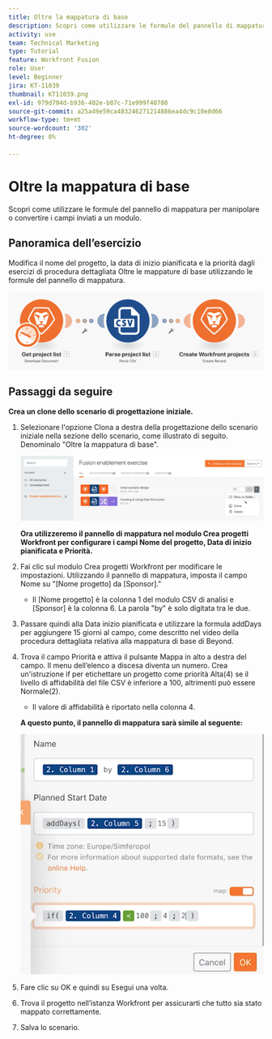 ```yaml
---
title: Oltre la mappatura di base
description: Scopri come utilizzare le formule del pannello di mappatura per manipolare o convertire i campi inviati a un modulo.
activity: use
team: Technical Marketing
type: Tutorial
feature: Workfront Fusion
role: User
level: Beginner
jira: KT-11039
thumbnail: KT11039.png
exl-id: 979d794d-b936-402e-b07c-71e999f40780
source-git-commit: a25a49e59ca483246271214886ea4dc9c10e8d66
workflow-type: tm+mt
source-wordcount: '302'
ht-degree: 0%

---
```


# Oltre la mappatura di base

Scopri come utilizzare le formule del pannello di mappatura per manipolare o convertire i campi inviati a un modulo.

## Panoramica dell’esercizio

Modifica il nome del progetto, la data di inizio pianificata e la priorità dagli esercizi di procedura dettagliata Oltre le mappature di base utilizzando le formule del pannello di mappatura.

![Oltre l&#39;immagine di mappatura di base 1](../12-exercises/assets/beyond-basic-mapping-walkthrough-1.png)

## Passaggi da seguire

**Crea un clone dello scenario di progettazione iniziale.**

1. Selezionare l&#39;opzione Clona a destra della progettazione dello scenario iniziale nella sezione dello scenario, come illustrato di seguito. Denominalo &quot;Oltre la mappatura di base&quot;.

   ![Oltre l&#39;immagine di mappatura di base 2](../12-exercises/assets/beyond-basic-mapping-walkthrough-2.png)

   **Ora utilizzeremo il pannello di mappatura nel modulo Crea progetti Workfront per configurare i campi Nome del progetto, Data di inizio pianificata e Priorità.**

1. Fai clic sul modulo Crea progetti Workfront per modificare le impostazioni. Utilizzando il pannello di mappatura, imposta il campo Nome su &quot;[Nome progetto] da [Sponsor].&quot;

   + Il [Nome progetto] è la colonna 1 del modulo CSV di analisi e [Sponsor] è la colonna 6. La parola &quot;by&quot; è solo digitata tra le due.

1. Passare quindi alla Data inizio pianificata e utilizzare la formula addDays per aggiungere 15 giorni al campo, come descritto nel video della procedura dettagliata relativa alla mappatura di base di Beyond.
1. Trova il campo Priorità e attiva il pulsante Mappa in alto a destra del campo. Il menu dell’elenco a discesa diventa un numero. Crea un&#39;istruzione if per etichettare un progetto come priorità Alta(4) se il livello di affidabilità del file CSV è inferiore a 100, altrimenti può essere Normale(2).

   + Il valore di affidabilità è riportato nella colonna 4.

   **A questo punto, il pannello di mappatura sarà simile al seguente:**

   ![Oltre l&#39;immagine di mappatura di base 3](../12-exercises/assets/beyond-basic-mapping-walkthrough-3.png)

1. Fare clic su OK e quindi su Esegui una volta.
1. Trova il progetto nell’istanza Workfront per assicurarti che tutto sia stato mappato correttamente.
1. Salva lo scenario.
